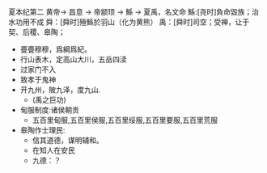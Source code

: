 夏本纪第二
黄帝-> 昌意 -> 帝颛顼 -> 鯀 -> 夏禹，名文命
鯀:[尧时]負命毀族；治水功用不成
舜：[舜时]殛鯀於羽山（化为黄熊）
禹：[舜时]司空；受禅，让于契、后稷、皋陶；

* 亹亹穆穆，爲綱爲紀。
* 行山表木，定高山大川，五岳四渎
* 过家门不入
* 致孝于鬼神
* 开九州，陂九泽，度九山.
    * (禹之巨功)
* 甸服制度:诸侯朝贡
    * 五百里甸服,五百里侯服,五百里绥服,五百里要服,五百里荒服
* 皋陶作士理民:
    * 信其道德，谋明辅和。
    * 在知人在安民
    * 九德：？




